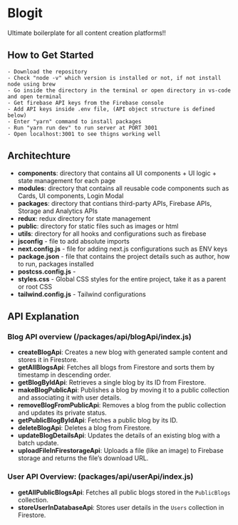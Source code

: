 # Blogit
Ultimate boilerplate for all content creation platforms!!

## How to Get Started

```
- Download the repository
- Check "node -v" which version is installed or not, if not install node using brew
- Go inside the directory in the terminal or open directory in vs-code and open terminal
- Get firebase API keys from the Firebase console
- Add API keys inside .env file, (API object structure is defined below)
- Enter "yarn" command to install packages
- Run "yarn run dev" to run server at PORT 3001
- Open localhost:3001 to see thigns working well
```

## Architechture

- **components**: directory that contains all UI components + UI logic + state management for each page
- **modules**: directory that contains all reusable code components such as Cards, UI components, Login Modal
- **packages**: directory that contians third-party APIs, Firebase APIs, Storage and Analytics APIs
- **redux**: redux directory for state management
- **public**: directory for static files such as images or html
- **utils**: directory for all hooks and configurations such as firebase
- **jsconfig** - file to add absolute imports
- **next.config.js** - file for adding next.js configurations such as ENV keys
- **package.json** - file that contains the project details such as author, how to run, packages installed
- **postcss.config.js** -
- **styles.css** - Global CSS styles for the entire project, take it as a parent or root CSS
- **tailwind.config.js** - Tailwind configurations

##

## API Explanation

### Blog API overview (/packages/api/blogApi/index.js)

- **createBlogApi**: Creates a new blog with generated sample content and stores it in Firestore.
- **getAllBlogsApi**: Fetches all blogs from Firestore and sorts them by timestamp in descending order.
- **getBlogByIdApi**: Retrieves a single blog by its ID from Firestore.
- **makeBlogPublicApi**: Publishes a blog by moving it to a public collection and associating it with user details.
- **removeBlogFromPublicApi**: Removes a blog from the public collection and updates its private status.
- **getPublicBlogByIdApi**: Fetches a public blog by its ID.
- **deleteBlogApi**: Deletes a blog from Firestore.
- **updateBlogDetailsApi**: Updates the details of an existing blog with a batch update.
- **uploadFileInFirestorageApi**: Uploads a file (like an image) to Firebase storage and returns the file’s download URL.

### User API Overview: (packages/api/userApi/index.js)

- **getAllPublicBlogsApi**: Fetches all public blogs stored in the `PublicBlogs` collection.
- **storeUserInDatabaseApi**: Stores user details in the `Users` collection in Firestore.
